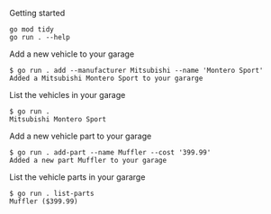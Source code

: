 Getting started
```shell
go mod tidy
go run . --help
```


Add a new vehicle to your garage
```shell
$ go run . add --manufacturer Mitsubishi --name 'Montero Sport'
Added a Mitsubishi Montero Sport to your gararge
```

List the vehicles in your garage
```shell
$ go run .
Mitsubishi Montero Sport
```

Add a new vehicle part to your garage
```shell
$ go run . add-part --name Muffler --cost '399.99'
Added a new part Muffler to your garage
```

List the vehicle parts in your gararge
```shell
$ go run . list-parts
Muffler ($399.99)
```
